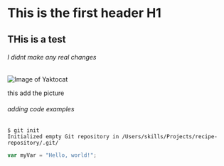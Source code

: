 # This is the first header H1

## THis is a test

###### I didnt make any real changes 
![Image of Yaktocat](https://octodex.github.com/images/yaktocat.png)

this add the picture


###### adding code examples
```
$ git init
Initialized empty Git repository in /Users/skills/Projects/recipe-repository/.git/
```

``` javascript
var myVar = "Hello, world!";
```

